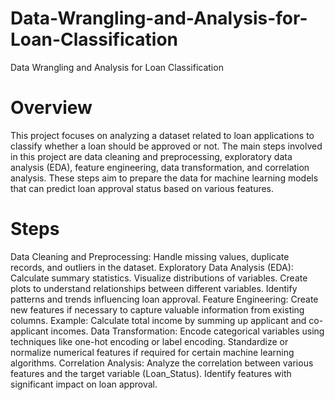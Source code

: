 # Data-Wrangling-and-Analysis-for-Loan-Classification
Data Wrangling and Analysis for Loan Classification 

# Overview

This project focuses on analyzing a dataset related to loan applications to classify whether a loan should be approved or not. The main steps involved in this project are data cleaning and preprocessing, exploratory data analysis (EDA), feature engineering, data transformation, and correlation analysis. These steps aim to prepare the data for machine learning models that can predict loan approval status based on various features.


# Steps

Data Cleaning and Preprocessing:
Handle missing values, duplicate records, and outliers in the dataset.
Exploratory Data Analysis (EDA):
Calculate summary statistics.
Visualize distributions of variables.
Create plots to understand relationships between different variables.
Identify patterns and trends influencing loan approval.
Feature Engineering:
Create new features if necessary to capture valuable information from existing columns.
Example: Calculate total income by summing up applicant and co-applicant incomes.
Data Transformation:
Encode categorical variables using techniques like one-hot encoding or label encoding.
Standardize or normalize numerical features if required for certain machine learning algorithms.
Correlation Analysis:
Analyze the correlation between various features and the target variable (Loan_Status).
Identify features with significant impact on loan approval.



